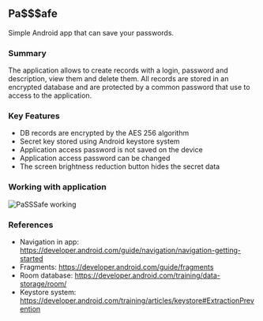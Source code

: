 ## Pa$$$afe
Simple Android app that can save your passwords.
### Summary
The application allows to create records with a login, password and description, view them and delete them. All records are stored in an encrypted database and are protected by a common password that use to access to the application.
### Key Features
- DB records are encrypted by the AES 256 algorithm
- Secret key stored using Android keystore system
- Application access password is not saved on the device
- Application access password can be changed
- The screen brightness reduction button hides the secret data
### Working with application
![PaSSSafe working](https://user-images.githubusercontent.com/100992310/163045223-b920ef6f-d030-439e-8e22-80638f781507.gif)
### References
- Navigation in app: https://developer.android.com/guide/navigation/navigation-getting-started
- Fragments: https://developer.android.com/guide/fragments
- Room database: https://developer.android.com/training/data-storage/room/
- Keystore system: https://developer.android.com/training/articles/keystore#ExtractionPrevention
